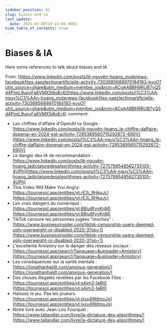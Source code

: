 ```yaml
---
sidebar_position: 62
slug: biases-and-ia
last_update:
  date: 2025-03-08T19:15:00.000Z
hide_table_of_contents: true
---
```


# Biases & IA


Here some references to talk about biases and IA


From: [https://www.linkedin.com/posts/lê-nguyên-hoang_mutenews-facebookfiles-saezlectionartificielle-activity-7303685689970184193-kyoO?utm_source=share&utm_medium=member_ios&rcm=ACoAABBH9RUB7yQ5d4PimL9upyFa6VMX5i6qEr4](https://www.linkedin.com/posts/l%C3%AA-nguy%C3%AAn-hoang_mutenews-facebookfiles-saezlectionartificielle-activity-7303685689970184193-kyoO?utm_source=share&utm_medium=member_ios&rcm=ACoAABBH9RUB7yQ5d4PimL9upyFa6VMX5i6qEr4) comment:

- Les chiffres d'affaire d'OpenAI vs Google : [https://www.linkedin.com/posts/lê-nguyên-hoang_le-chiffre-daffaire-dopenai-en-2024-est-activity-7295389560715292672-690V](https://www.linkedin.com/posts/l%C3%AA-nguy%C3%AAn-hoang_le-chiffre-daffaire-dopenai-en-2024-est-activity-7295389560715292672-690V)
- Le danger des IA de recommandation : [https://www.linkedin.com/posts/lê-nguyên-hoang_ladictaturedesalgorithmes-activity-7275799548562735105-4UPh](https://www.linkedin.com/posts/l%C3%AA-nguy%C3%AAn-hoang_ladictaturedesalgorithmes-activity-7275799548562735105-4UPh)
- This Video Will Make You Angry: [https://tournesol.app/entities/yt:rE3j_RHkqJc](https://tournesol.app/entities/yt:rE3j_RHkqJc)
- Les vrais dangers du numérique : [https://tournesol.app/entities/yt:B8iu8fyvKnM](https://tournesol.app/entities/yt:B8iu8fyvKnM)
- TikTok censure les personnes jugées "moches" : [https://www.businessinsider.com/tiktok-censorship-users-deemed-ugly-overweight-or-disabled-2020-3?op=1](https://www.businessinsider.com/tiktok-censorship-users-deemed-ugly-overweight-or-disabled-2020-3?op=1)
- L'excellente Amistory sur le danger des réseaux sociaux : [https://tournesol.app/search?language=&uploader=Amistory](https://tournesol.app/search?language=&uploader=Amistory)
- Les conséquences sur la santé mentale : [https://jonathanhaidt.com/anxious-generation/](https://jonathanhaidt.com/anxious-generation/)
- Des choses illégales révélées par les Facebook Files : [https://tournesol.app/entities/yt:sAjm3-IaRtI](https://tournesol.app/entities/yt:sAjm3-IaRtI)
- Haïssez le jeu. Pas les joueurs. [https://tournesol.app/entities/yt:jxsx4WdmoJg](https://tournesol.app/entities/yt:jxsx4WdmoJg)
- Notre livre avec Jean-Lou Fourquet : [https://www.tallandier.com/livre/la-dictature-des-algorithmes/](https://www.tallandier.com/livre/la-dictature-des-algorithmes/)


      